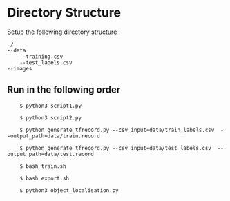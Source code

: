 # Directory Structure

Setup the following directory structure
```
./
--data
	--training.csv
	--test_labels.csv
--images
```

## Run in the following order
```
	$ python3 script1.py

	$ python3 script2.py

	$ python generate_tfrecord.py --csv_input=data/train_labels.csv  --output_path=data/train.record

	$ python generate_tfrecord.py --csv_input=data/test_labels.csv  --output_path=data/test.record

	$ bash train.sh

	$ bash export.sh

	$ python3 object_localisation.py
```